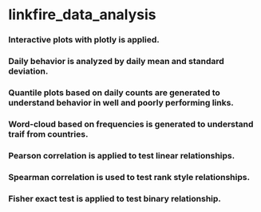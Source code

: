 # linkfire_data_analysis

### Interactive plots with plotly is applied. 
### Daily behavior is analyzed  by daily mean and standard deviation.
### Quantile plots based on daily counts are generated to understand behavior in well and poorly performing links.
### Word-cloud based on frequencies is generated to understand traif from countries. 
### Pearson correlation is applied to test linear relationships.
### Spearman correlation is used to test rank style relationships.
### Fisher exact test is applied to test binary relationship. 
